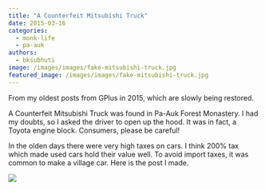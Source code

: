 ```yaml
---
title: "A Counterfeit Mitsubishi Truck"
date: 2015-03-16
categories: 
  - monk-life
  - pa-auk
authors: 
  - bksubhuti
image: /images/images/fake-mitsubishi-truck.jpg
featured_image: /images/images/fake-mitsubishi-truck.jpg
---
```


From my oldest posts from GPlus in 2015, which are slowly being restored.

A Counterfeit Mitsubishi Truck was found in Pa-Auk Forest Monastery. I had my doubts, so I asked the driver to open up the hood. It was in fact, a Toyota engine block. Consumers, please be careful!  

In the olden days there were very high taxes on cars. I think 200% tax which made used cars hold their value well. To avoid import taxes, it was common to make a village car. Here is the post I made.

![](/images/fake-mitsubishi-truck-1024x769.jpg)